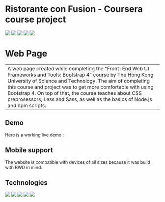 # Ristorante con Fusion - Coursera course project
![](https://img.shields.io/badge/Editor-Visual_Studio_Code-informational?style=flat&logo=Visual-Studio-Code&logoColor=white&color=2bbc8a)
![](https://img.shields.io/badge/Code-JavaScript-informational?style=flat&logo=JavaScript&logoColor=white&color=2bbc8a)
![](https://img.shields.io/badge/Code-HTML5-informational?style=flat&logo=HTML5&logoColor=white&color=2bbc8a)
![](https://img.shields.io/badge/Code-CSS3-informational?style=flat&logo=CSS3&logoColor=white&color=2bbc8a)
![](https://img.shields.io/badge/Preprocessor-Sass-informational?style=flat&logo=Sass&logoColor=white&color=2bbc8a)

# Web Page
<table>
<tr>
<td>
  A web page created while completing the "Front-End Web UI Frameworks and Tools: Bootstrap 4" course by The Hong Kong University of Science and Technology. The aim of completing this course and project was to get more comfortable with using Bootstrap 4. On top of that, the course teaches about CSS preprosessors, Less and Sass, as well as the basics of Node.js and npm scripts.
</td>
</tr>
</table>


## Demo
Here is a working live demo :


## Mobile support
The website is compatible with devices of all sizes because it was build with RWD in mind.


## Technologies
![](https://img.shields.io/badge/Editor-Visual_Studio_Code-informational?style=flat&logo=Visual-Studio-Code&logoColor=white&color=2bbc8a)
![](https://img.shields.io/badge/Code-JavaScript-informational?style=flat&logo=JavaScript&logoColor=white&color=2bbc8a)
![](https://img.shields.io/badge/Code-HTML5-informational?style=flat&logo=HTML5&logoColor=white&color=2bbc8a)
![](https://img.shields.io/badge/Code-CSS3-informational?style=flat&logo=CSS3&logoColor=white&color=2bbc8a)
![](https://img.shields.io/badge/Preprocessor-Sass-informational?style=flat&logo=Sass&logoColor=white&color=2bbc8a)

